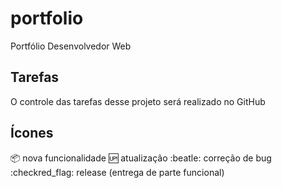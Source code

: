 # portfolio
Portfólio Desenvolvedor Web

## Tarefas
O controle das tarefas desse projeto será realizado no GitHub

## Ícones 
:package: nova funcionalidade
:up: atualização
:beatle: correção de bug
:checkred_flag: release (entrega de parte funcional)